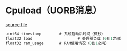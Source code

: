 # Cpuload（UORB消息）



[source file](https://github.com/PX4/PX4-Autopilot/blob/main/msg/Cpuload.msg)

```c
uint64 timestamp		# 系统启动后时间（微秒）
float32 load                    # 处理器负载（0到1之间）
float32 ram_usage		# RAM使用情况（0到1之间）

```